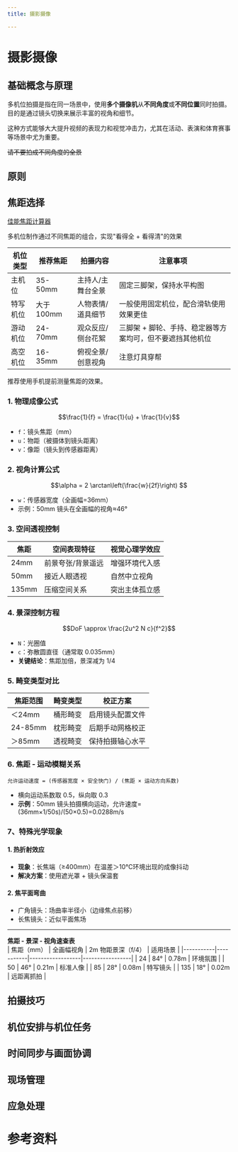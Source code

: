 ```yaml
---
title: 摄影摄像

---
```

# 摄影摄像

## 基础概念与原理

多机位拍摄是指在同一场景中，使用**多个摄像机**从**不同角度**或**不同位置**同时拍摄。目的是通过镜头切换来展示丰富的视角和细节。

这种方式能够大大提升视频的表现力和视觉冲击力，尤其在活动、表演和体育赛事等场景中尤为重要。

~~请不要拍成不同角度的全景~~

## 原则

## 焦距选择

[佳能焦距计算器](https://m.canon.com.cn/special/calculator/index.html)

多机位制作通过不同焦距的组合，实现"看得全 + 看得清"的效果

|机位类型 | 推荐焦距 | 拍摄内容	| 注意事项 |
| --- | ---| ---| ---|
|主机位 | 35-50mm | 主持人/主舞台全景 | 固定三脚架，保持水平构图 |
|特写机位 | 大于 100mm |人物表情/道具细节 | 一般使用固定机位，配合滑轨使用效果更佳|
|游动机位|24-70mm|观众反应/侧台花絮 | 三脚架 + 脚轮、手持、稳定器等方案均可，但不要遮挡其他机位|
|高空机位|16-35mm|俯视全景/创意视角 | 注意灯具穿帮|

推荐使用手机提前测量焦距的效果。

### 1. 物理成像公式
```math
\frac{1}{f} = \frac{1}{u} + \frac{1}{v}
```
- `f`：镜头焦距（mm）
- `u`：物距（被摄体到镜头距离）
- `v`：像距（镜头到传感器距离）

### 2. 视角计算公式
```math
\alpha = 2 \arctan\left(\frac{w}{2f}\right) 
```
- `w`：传感器宽度（全画幅=36mm）
- 示例：50mm 镜头在全画幅的视角≈46°

### 3. 空间透视控制
| 焦距   | 空间表现特征              | 视觉心理学效应          |
|--------|--------------------------|-----------------------|
| 24mm   | 前景夸张/背景遥远         | 增强环境代入感        |
| 50mm   | 接近人眼透视              | 自然中立视角          |
| 135mm  | 压缩空间关系              | 突出主体孤立感        |

### 4. 景深控制方程
```math
DoF \approx \frac{2u^2 N c}{f^2}
```
- `N`：光圈值
- `c`：弥散圆直径（通常取 0.035mm）
- **关键结论**：焦距加倍，景深减为 1/4

### 5. 畸变类型对比
| 焦距范围 | 畸变类型      | 校正方案                |
|----------|--------------|------------------------|
| ＜24mm   | 桶形畸变     | 启用镜头配置文件        |
| 24-85mm  | 枕形畸变     | 后期手动网格校正        |
| ＞85mm   | 透视畸变     | 保持拍摄轴心水平        |


### 6. 焦距 - 运动模糊关系
```
允许运动速度 = (传感器宽度 × 安全快门) / (焦距 × 运动方向系数)
```
- 横向运动系数取 0.5，纵向取 0.3
- **示例**：50mm 镜头拍摄横向运动，允许速度= (36mm×1/50s)/(50×0.5)=0.0288m/s

### 7、特殊光学现象
#### 1. 热折射效应
- **现象**：长焦端（≥400mm）在温差＞10℃环境出现的成像抖动
- **解决方案**：使用遮光罩 + 镜头保温套

#### 2. 焦平面弯曲
- 广角镜头：场曲率半径小（边缘焦点前移）
- 长焦镜头：近似平面焦场
---

**焦距 - 景深 - 视角速查表**  
| 焦距（mm） | 全画幅视角 | 2m 物距景深（f/4） | 适用场景         |
|-----------|-----------|------------------|-----------------|
| 24        | 84°       | 0.78m            | 环境氛围        |
| 50        | 46°       | 0.21m            | 标准人像        |
| 85        | 28°       | 0.08m            | 特写镜头        |
| 135       | 18°       | 0.02m            | 远距离抓拍      |

## 拍摄技巧

## 机位安排与机位任务

## 时间同步与画面协调

## 现场管理

## 应急处理

# 参考资料